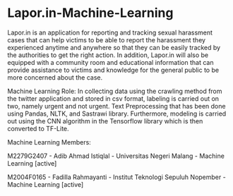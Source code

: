 # Lapor.in-Machine-Learning

Lapor.in is an application for reporting and tracking sexual harassment cases that can help victims to be able to report the harassment they experienced anytime and anywhere so that they can be easily tracked by the authorities to get the right action. In addition, Lapor.in will also be equipped with a community room and educational information that can provide assistance to victims and knowledge for the general public to be more concerned about the case.

Machine Learning Role:
In collecting data using the crawling method from the twitter application and stored in csv format, labeling is carried out on two, namely urgent and not urgent. Text Preprocessing that has been done using Pandas, NLTK, and Sastrawi library. Furthermore, modeling is carried out using the CNN algorithm in the Tensorflow library which is then converted to TF-Lite.

Machine Learning Members:

M2279G2407 - Adib Ahmad Istiqlal -  Universitas Negeri Malang - Machine Learning [active]

M2004F0165 - Fadilla Rahmayanti  - Institut Teknologi Sepuluh Nopember - Machine Learning [active]
